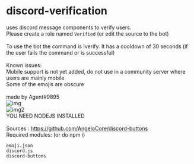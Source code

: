 # discord-verification
uses discord message components to verify users.\
Please create a role named `Verified` (or edit the source to the bot)\
\
To use the bot the command is !verify. It has a cooldown of 30 seconds (if the user fails the command or is successful)\
\
Known issues:\
Mobile support is not yet added, do not use in a community server where users are mainly mobile\
Some of the emojis are obscure\
\
made by Agent#9895
\
![img](https://cdn.discordapp.com/attachments/803695735726932004/848259064269504562/unknown.png) \
![img2](https://cdn.discordapp.com/attachments/803695735726932004/848259452574367804/unknown.png) \
YOU NEED NODEJS INSTALLED\
\
Sources : https://github.com/AngeloCore/discord-buttons \
Required modules: (or do npm i)
```
emoji.json
discord.js
discord-buttons
```
